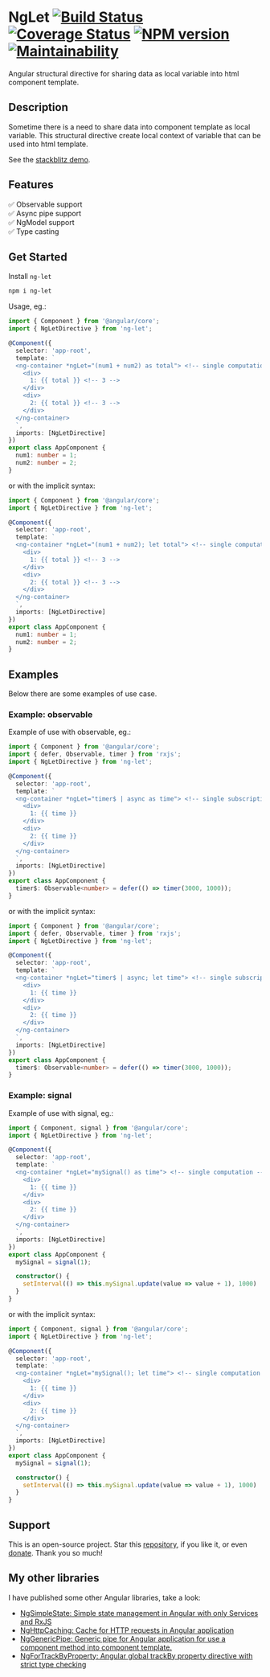 # NgLet [![Build Status](https://app.travis-ci.com/nigrosimone/ng-let.svg?branch=main)](https://app.travis-ci.com/nigrosimone/ng-let) [![Coverage Status](https://coveralls.io/repos/github/nigrosimone/ng-let/badge.svg?branch=main)](https://coveralls.io/github/nigrosimone/ng-let?branch=main) [![NPM version](https://img.shields.io/npm/v/ng-let.svg)](https://www.npmjs.com/package/ng-let) [![Maintainability](https://api.codeclimate.com/v1/badges/de3eb5e33fa6f4359721/maintainability)](https://codeclimate.com/github/nigrosimone/ng-let/maintainability)

Angular structural directive for sharing data as local variable into html component template.

## Description

Sometime there is a need to share data into component template as local variable. 
This structural directive create local context of variable that can be used into html template.

See the [stackblitz demo](https://stackblitz.com/edit/demo-ng-let?file=src%2Fapp%2Fapp.component.ts).

## Features

✅ Observable support<br>
✅ Async pipe support<br>
✅ NgModel support<br>
✅ Type casting<br>

## Get Started

Install `ng-let`

```bash
npm i ng-let
```

Usage, eg.:

```ts
import { Component } from '@angular/core';
import { NgLetDirective } from 'ng-let';

@Component({
  selector: 'app-root',
  template: `
  <ng-container *ngLet="(num1 + num2) as total"> <!-- single computation -->
    <div>
      1: {{ total }} <!-- 3 -->
    </div>
    <div>
      2: {{ total }} <!-- 3 -->
    </div>
  </ng-container> 
  `,
  imports: [NgLetDirective]
})
export class AppComponent {
  num1: number = 1;
  num2: number = 2;
}
```

or with the implicit syntax:

```ts
import { Component } from '@angular/core';
import { NgLetDirective } from 'ng-let';

@Component({
  selector: 'app-root',
  template: `
  <ng-container *ngLet="(num1 + num2); let total"> <!-- single computation -->
    <div>
      1: {{ total }} <!-- 3 -->
    </div>
    <div>
      2: {{ total }} <!-- 3 -->
    </div>
  </ng-container> 
  `,
  imports: [NgLetDirective]
})
export class AppComponent {
  num1: number = 1;
  num2: number = 2;
}
```

## Examples

Below there are some examples of use case.

### Example: observable

Example of use with observable, eg.:

```ts
import { Component } from '@angular/core';
import { defer, Observable, timer } from 'rxjs';
import { NgLetDirective } from 'ng-let';

@Component({
  selector: 'app-root',
  template: `
  <ng-container *ngLet="timer$ | async as time"> <!-- single subscription -->
    <div>
      1: {{ time }}
    </div>
    <div>
      2: {{ time }}
    </div>
  </ng-container>
  `,
  imports: [NgLetDirective]
})
export class AppComponent {
  timer$: Observable<number> = defer(() => timer(3000, 1000));
}
```

or with the implicit syntax:

```ts
import { Component } from '@angular/core';
import { defer, Observable, timer } from 'rxjs';
import { NgLetDirective } from 'ng-let';

@Component({
  selector: 'app-root',
  template: `
  <ng-container *ngLet="timer$ | async; let time"> <!-- single subscription -->
    <div>
      1: {{ time }}
    </div>
    <div>
      2: {{ time }}
    </div>
  </ng-container>
  `,
  imports: [NgLetDirective]
})
export class AppComponent {
  timer$: Observable<number> = defer(() => timer(3000, 1000));
}
```

### Example: signal

Example of use with signal, eg.:

```ts
import { Component, signal } from '@angular/core';
import { NgLetDirective } from 'ng-let';

@Component({
  selector: 'app-root',
  template: `
  <ng-container *ngLet="mySignal() as time"> <!-- single computation -->
    <div>
      1: {{ time }}
    </div>
    <div>
      2: {{ time }}
    </div>
  </ng-container>
  `,
  imports: [NgLetDirective]
})
export class AppComponent {
  mySignal = signal(1);

  constructor() {
    setInterval(() => this.mySignal.update(value => value + 1), 1000)
  }
}
```

or with the implicit syntax:

```ts
import { Component, signal } from '@angular/core';
import { NgLetDirective } from 'ng-let';

@Component({
  selector: 'app-root',
  template: `
  <ng-container *ngLet="mySignal(); let time"> <!-- single computation -->
    <div>
      1: {{ time }}
    </div>
    <div>
      2: {{ time }}
    </div>
  </ng-container>
  `,
  imports: [NgLetDirective]
})
export class AppComponent {
  mySignal = signal(1);

  constructor() {
    setInterval(() => this.mySignal.update(value => value + 1), 1000)
  }
}
```

## Support

This is an open-source project. Star this [repository](https://github.com/nigrosimone/ng-let), if you like it, or even [donate](https://www.paypal.com/paypalme/snwp). Thank you so much! 

## My other libraries

I have published some other Angular libraries, take a look:

 - [NgSimpleState: Simple state management in Angular with only Services and RxJS](https://www.npmjs.com/package/ng-simple-state)
 - [NgHttpCaching: Cache for HTTP requests in Angular application](https://www.npmjs.com/package/ng-http-caching)
 - [NgGenericPipe: Generic pipe for Angular application for use a component method into component template.](https://www.npmjs.com/package/ng-generic-pipe)
 - [NgForTrackByProperty: Angular global trackBy property directive with strict type checking](https://www.npmjs.com/package/ng-for-track-by-property)

